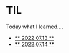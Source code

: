 # TIL
Today what I learned....

- [** 2022.07.13 **](/TIL-by-Date/TIL_220713.md)
- [** 2022.07.14 **](/TIL-by-Date/TIL_220714.md)

